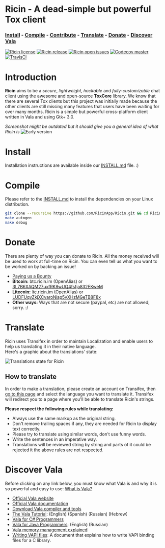 # **Ricin** - A dead-simple but powerful Tox client
### [Install] - [Compile] - [Contribute] - [Translate] - [Donate] - [Discover Vala]

[![Ricin license](https://img.shields.io/badge/license-GPLv3-blue.svg?style=flat)](https://raw.githubusercontent.com/RicinApp/Ricin/master/LICENSE)
[![Ricin release](https://img.shields.io/github/release/RicinApp/Ricin.svg?style=flat)](https://github.com/RicinApp/Ricin/releases/latest)
[![Ricin open issues](https://img.shields.io/github/issues/RicinApp/Ricin.svg?style=flat)](https://github.com/RicinApp/Ricin/issues)
[![Codecov master](https://img.shields.io/codecov/c/github/RicinApp/Ricin/master.svg?style=flat)](https://codecov.io/github/RicinApp/Ricin)
[![TravisCI](https://img.shields.io/travis/RicinApp/Ricin/master.svg?style=flat)](https://travis-ci.org/RicinApp/Ricin)

# Introduction
**Ricin** aims to be a _secure_, _lightweight_, _hackable_ and _fully-customizable_ chat client using the awesome and open-source **ToxCore** library. We know that there are several Tox clients but this project was initially made because the other clients are still missing many features that users have been waiting for over many months. Ricin is a simple but powerful cross-platform client written in Vala and using Gtk+ 3.0.

_Screenshot might be outdated but it should give you a general idea of what Ricin is_
![Early version](http://i.imgur.com/f7np85T.png)

# Install
Installation instructions are available inside our [INSTALL.md] file. :)

# Compile
Please refer to the [INSTALL.md] to install the dependencies on your Linux distribution.

```bash
git clone --recursive https://github.com/RicinApp/Ricin.git && cd Ricin
make autogen
make debug
```

# Donate
There are plenty of way you can donate to Ricin. All the money received will be used to work at full-time on Ricin. You can even tell us what you want to be worked on by backing an issue!
- [Paying us a Bounty]
- **Bitcoin:** btc.ricin.im (OpenAlias) or [3L7B6XAQM27uxfRK8wUQ4fsfja832EKweM](https://blockchain.info/address/3L7B6XAQM27uxfRK8wUQ4fsfja832EKweM)
- **Litecoin:** ltc.ricin.im (OpenAlias) or [LUDFUqvZkjXCvaroNiap5vXHzMGeTB8F8x](https://bchain.info/LTC/addr/LUDFUqvZkjXCvaroNiap5vXHzMGeTB8F8x)
- **Other ways:** Ways that are not secure (paypal, etc) are not allowed, sorry. :/

# Translate
Ricin uses Transifex in order to maintain Localization and enable users to help us translating it in their native language.  
Here's a graphic about the translations' state:

![Translations state for Ricin](https://www.transifex.com/projects/p/ricin/resource/ricinpot/chart/image_png)

## How to translate
In order to make a translation, please create an account on Transifex, then [go to this page] and select the language you want to translate it. Transifex will redirect you to a page where you'll be able to translate Ricin's strings.

**Please respect the following rules while translating:**
- Always use the same markup as the original string.
- Don't remove trailing spaces if any, they are needed for Ricin to display text correctly.
- Please try to translate using similar words, don't use funny words.
- Write the sentences in an imperative way.
- Translations will be reviewed string by string and parts of it could be rejected it the above rules are not respected.

# Discover Vala
Before clicking on any link below, you must know what Vala is and why it is so powerful and easy to use: [What is Vala?]

- [Official Vala website](https://live.gnome.org/Vala)
- [Official Vala documentation](http://www.valadoc.org)
- [Download Vala compiler and tools](https://wiki.gnome.org/Projects/Vala/Tools)
- [The Vala Tutorial](https://wiki.gnome.org/Projects/Vala/Tutorial): (English) (Spanish) (Russian) (Hebrew)
- [Vala for C# Programmers](https://wiki.gnome.org/Projects/Vala/ValaForCSharpProgrammers)
- [Vala for Java Programmers](https://wiki.gnome.org/Projects/Vala/ValaForJavaProgrammers): (English) (Russian)
- [Vala memory management explained](https://wiki.gnome.org/Projects/Vala/ReferenceHandling)
- [Writing VAPI files](https://wiki.gnome.org/Projects/Vala/LegacyBindings): A document that explains how to write VAPI binding files for a C library.

[Ricin]: https://ricin.im
[Install]: #install
[Compile]: #compile
[Contribute]: docs/CONTRIBUTING.md
[Translate]: #translate
[Donate]: #donate
[Discover Vala]: #discover-vala

[INSTALL.md]: docs/INSTALL.md
[Paying us a Bounty]: https://www.bountysource.com/teams/RicinApp
[go to this page]: https://www.transifex.com/ricinapp/ricin/
[What is Vala?]: https://wiki.gnome.org/Projects/Vala/About
